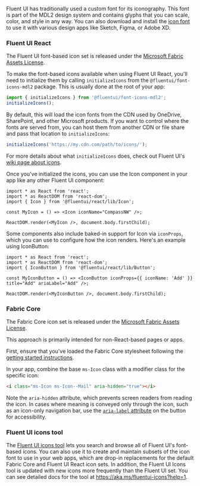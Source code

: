Fluent UI has traditionally used a custom font for its iconography. This font is part of the MDL2 design system and contains glyphs that you can scale, color, and style in any way. You can also download and install the [icon font](#/resources) to use it with various design apps like Sketch, Figma, or Adobe XD.

### Fluent UI React

The Fluent UI font-based icon set is released under the [Microsoft Fabric Assets License](https://aka.ms/fluentui-assets-license).

To make the font-based icons available when using Fluent UI React, you'll need to initialize them by calling `initializeIcons` from the `@fluentui/font-icons-mdl2` package. This is usually done at the root of your app:

```ts
import { initializeIcons } from '@fluentui/font-icons-mdl2';
initializeIcons();
```

By default, this will load the icon fonts from the CDN used by OneDrive, SharePoint, and other Microsoft products. If you want to control where the fonts are served from, you can host them from another CDN or file share and pass that location to `initializeIcons`:

```ts
initializeIcons('https://my.cdn.com/path/to/icons/');
```

For more details about what `initializeIcons` does, check out Fluent UI's [wiki page about icons](https://github.com/microsoft/fluentui/wiki/Using-icons).

Once you've initialized the icons, you can use the Icon component in your app like any other Fluent UI component:

```tsx
import * as React from 'react';
import * as ReactDOM from 'react-dom';
import { Icon } from '@fluentui/react/lib/Icon';

const MyIcon = () => <Icon iconName="CompassNW" />;

ReactDOM.render(<MyIcon />, document.body.firstChild);
```

Some components also include baked-in support for Icon via `iconProps`, which you can use to configure how the icon renders. Here's an example using IconButton:

```tsx
import * as React from 'react';
import * as ReactDOM from 'react-dom';
import { IconButton } from '@fluentui/react/lib/Button';

const MyIconButton = () => <IconButton iconProps={{ iconName: 'Add' }} title="Add" ariaLabel="Add" />;

ReactDOM.render(<MyIconButton />, document.body.firstChild);
```

### Fabric Core

The Fabric Core icon set is released under the [Microsoft Fabric Assets License](https://aka.ms/fluentui-assets-license).

This approach is primarily intended for non-React-based pages or apps.

First, ensure that you've loaded the Fabric Core stylesheet following the [getting started instructions](#/get-started/web#fabric-core).

In your app, combine the base `ms-Icon` class with a modifier class for the specific icon:

```html
<i class="ms-Icon ms-Icon--Mail" aria-hidden="true"></i>
```

Note the `aria-hidden` attribute, which prevents screen readers from reading the icon. In cases where meaning is conveyed only through the icon, such as an icon-only navigation bar, use the [`aria-label` attribute](https://developer.mozilla.org/en-US/docs/Web/Accessibility/ARIA/ARIA_Techniques/Using_the_aria-label_attribute) on the button for accessibility.

### Fluent UI icons tool

The [Fluent UI icons tool](https://aka.ms/fluentui-icons) lets you search and browse all of Fluent UI's font-based icons. You can also use it to create and maintain subsets of the icon font to use in your web apps, which are drop-in replacements for the default Fabric Core and Fluent UI React icon sets. In addition, the Fluent UI Icons tool is updated with new icons more frequently than the Fluent UI set. You can see detailed docs for the tool at https://aka.ms/fluentui-icons?help=1.
